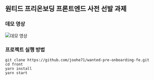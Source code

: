 ## 원티드 프리온보딩 프론트엔드 사전 선발 과제

### 데모 영상

<img src="https://user-images.githubusercontent.com/97580860/186359729-a28c457c-a637-4ca5-901e-d98895561771.gif" alt="데모 영상" />

### 프로젝트 실행 방법

```
git clone https://github.com/joohe71/wanted-pre-onboarding-fe.git
cd front
yarn install
yarn start
```
